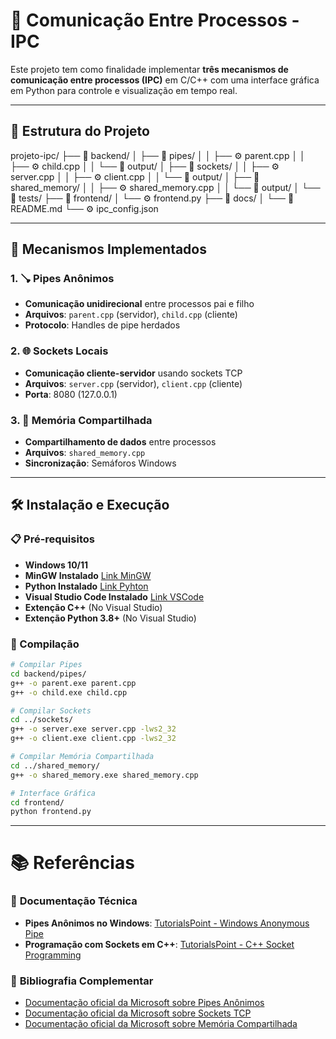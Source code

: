 # 🔄 Comunicação Entre Processos - IPC

Este projeto tem como finalidade implementar **três mecanismos de comunicação entre processos (IPC)** em C/C++ com uma interface gráfica em Python para controle e visualização em tempo real.

---

## 📁 Estrutura do Projeto
projeto-ipc/
├── 📂 backend/
│ ├── 📂 pipes/
│ │ ├── ⚙️ parent.cpp
│ │ ├── ⚙️ child.cpp
│ │ └── 📂 output/
│ ├── 📂 sockets/
│ │ ├── ⚙️ server.cpp
│ │ ├── ⚙️ client.cpp
│ │ └── 📂 output/
│ ├── 📂 shared_memory/
│ │ ├── ⚙️ shared_memory.cpp
│ │ └── 📂 output/
│ └── 📂 tests/
├── 📂 frontend/
│ └── ⚙️ frontend.py
├── 📂 docs/
│ └── 📄 README.md
└── ⚙️ ipc_config.json


---

## 🚀 Mecanismos Implementados

### 1. 🪠 Pipes Anônimos
- **Comunicação unidirecional** entre processos pai e filho
- **Arquivos**: `parent.cpp` (servidor), `child.cpp` (cliente)
- **Protocolo**: Handles de pipe herdados

### 2. 🌐 Sockets Locais
- **Comunicação cliente-servidor** usando sockets TCP
- **Arquivos**: `server.cpp` (servidor), `client.cpp` (cliente)
- **Porta**: 8080 (127.0.0.1)

### 3. 💾 Memória Compartilhada
- **Compartilhamento de dados** entre processos
- **Arquivos**: `shared_memory.cpp`
- **Sincronização**: Semáforos Windows

---

## 🛠️ Instalação e Execução

### 📋 Pré-requisitos
- **Windows 10/11**
- **MinGW Instalado** [Link MinGW](https://sourceforge.net/projects/mingw)
- **Python Instalado** [Link Pyhton](https://www.python.org/downloads)
- **Visual Studio Code Instalado** [Link VSCode](https://code.visualstudio.com/download)
- **Extenção C++** (No Visual Studio)
- **Extenção Python 3.8+** (No Visual Studio)

### 🔧 Compilação

```bash
# Compilar Pipes
cd backend/pipes/
g++ -o parent.exe parent.cpp
g++ -o child.exe child.cpp

# Compilar Sockets
cd ../sockets/
g++ -o server.exe server.cpp -lws2_32
g++ -o client.exe client.cpp -lws2_32

# Compilar Memória Compartilhada
cd ../shared_memory/
g++ -o shared_memory.exe shared_memory.cpp

# Interface Gráfica
cd frontend/
python frontend.py
```

---

# 📚 Referências

### 🔗 **Documentação Técnica**
- **Pipes Anônimos no Windows**: [TutorialsPoint - Windows Anonymous Pipe](https://www.tutorialspoint.com/windows-anonymous-pipe)
- **Programação com Sockets em C++**: [TutorialsPoint - C++ Socket Programming](https://www.tutorialspoint.com/cplusplus/cpp_socket_programming.htm)

### 📖 **Bibliografia Complementar**
- [Documentação oficial da Microsoft sobre Pipes Anônimos](https://learn.microsoft.com/pt-br/windows/win32/ipc/anonymous-pipes) 
- [Documentação oficial da Microsoft sobre Sockets TCP](https://learn.microsoft.com/pt-br/dotnet/fundamentals/networking/sockets/socket-services) 
- [Documentação oficial da Microsoft sobre Memória Compartilhada](https://learn.microsoft.com/pt-br/windows/win32/memory/sharing-files-and-memory)